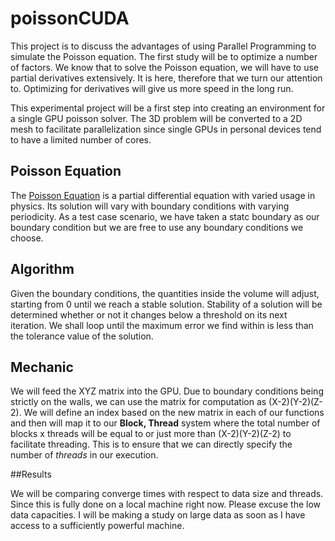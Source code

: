# poissonCUDA

This project is to discuss the advantages of using Parallel Programming to simulate the Poisson equation.
The first study will be to optimize a number of factors. We know that to solve the Poisson equation, we will have to use partial derivatives extensively. It is here, therefore that we turn our attention to. Optimizing for derivatives will give us more speed in the long run.

This experimental project will be a first step into creating an environment for a single GPU poisson solver. The 3D problem will be converted to a 2D mesh to facilitate parallelization since single GPUs in personal devices tend to have a limited number of cores. 

## Poisson Equation

The [Poisson Equation](https://en.wikipedia.org/wiki/Poisson%27s_equation) is a partial differential equation with varied usage in physics. Its solution will vary with boundary conditions with varying periodicity. As a test case scenario, we have taken a statc boundary as our boundary condition but we are free to use any boundary conditions we choose.

## Algorithm

Given the boundary conditions, the quantities inside the volume will adjust, starting from 0 until we reach a stable solution. Stability of a solution will be determined whether or not it changes below a threshold on its next iteration. We shall loop until the maximum error we find within is less than the tolerance value of the solution.

## Mechanic

We will feed the XYZ matrix into the GPU. Due to boundary conditions being strictly on the walls, we can use the matrix for computation as (X-2)(Y-2)(Z-2). We will define an index based on the new matrix in each of our functions and then will map it to our **Block, Thread** system where the total number of blocks x threads will be equal to or just more than (X-2)(Y-2)(Z-2) to facilitate threading. This is to ensure that we can directly specify the number of *threads* in our execution.

##Results

We will be comparing converge times with respect to data size and threads. Since this is fully done on a local machine right now. Please excuse the low data capacities. I will be making a study on large data as soon as I have access to a sufficiently powerful machine.
